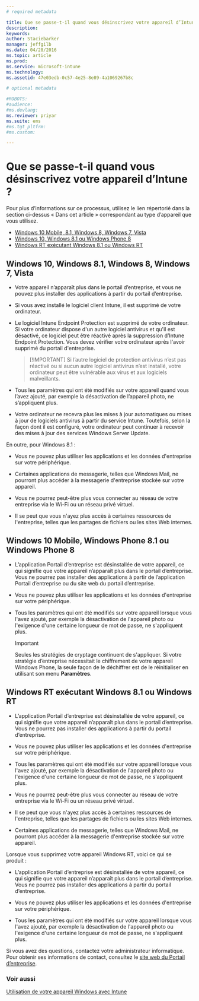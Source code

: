 ```yaml
---
# required metadata

title: Que se passe-t-il quand vous désinscrivez votre appareil d’Intune ? | Microsoft Intune
description:
keywords:
author: Staciebarker
manager: jeffgilb
ms.date: 04/28/2016
ms.topic: article
ms.prod:
ms.service: microsoft-intune
ms.technology:
ms.assetid: 47e03edb-0c57-4e25-8e89-4a1069267b8c

# optional metadata

#ROBOTS:
#audience:
#ms.devlang:
ms.reviewer: priyar
ms.suite: ems
#ms.tgt_pltfrm:
#ms.custom:

---
```



# Que se passe-t-il quand vous désinscrivez votre appareil d’Intune ?

Pour plus d’informations sur ce processus, utilisez le lien répertorié dans la section ci-dessus « Dans cet article » correspondant au type d’appareil que vous utilisez.

- [Windows 10 Mobile, 8.1, Windows 8, Windows 7, Vista](#windows-10-mobile--8-1,-windows-8,-windows-7,-vista)
- [Windows 10, Windows 8.1 ou Windows Phone 8](#windows-10--windows-8-1-or-windows-phone-8)
- [Windows RT exécutant Windows 8.1 ou Windows RT](#windows-rt-running-windows-8-1-or-windows-rt)


## Windows 10, Windows 8.1, Windows 8, Windows 7, Vista

-   Votre appareil n’apparaît plus dans le portail d’entreprise, et vous ne pouvez plus installer des applications à partir du portail d’entreprise.

-   Si vous avez installé le logiciel client Intune, il est supprimé de votre ordinateur.

-   Le logiciel Intune Endpoint Protection est supprimé de votre ordinateur. Si votre ordinateur dispose d'un autre logiciel antivirus et qu'il est désactivé, ce logiciel peut être réactivé après la suppression d’Intune Endpoint Protection. Vous devez vérifier votre ordinateur après l'avoir supprimé du portail d'entreprise.

    > [!IMPORTANT] Si l’autre logiciel de protection antivirus n’est pas réactivé ou si aucun autre logiciel antivirus n’est installé, votre ordinateur peut être vulnérable aux virus et aux logiciels malveillants.

-   Tous les paramètres qui ont été modifiés sur votre appareil quand vous l’avez ajouté, par exemple la désactivation de l’appareil photo, ne s’appliquent plus.

-   Votre ordinateur ne recevra plus les mises à jour automatiques ou mises à jour de logiciels antivirus à partir du service Intune. Toutefois, selon la façon dont il est configuré, votre ordinateur peut continuer à recevoir des mises à jour des services Windows Server Update.

En outre, pour Windows 8.1 :

-   Vous ne pouvez plus utiliser les applications et les données d'entreprise sur votre périphérique.

-   Certaines applications de messagerie, telles que Windows Mail, ne pourront plus accéder à la messagerie d'entreprise stockée sur votre appareil.

-   Vous ne pourrez peut-être plus vous connecter au réseau de votre entreprise via le Wi-Fi ou un réseau privé virtuel.

-   Il se peut que vous n'ayez plus accès à certaines ressources de l'entreprise, telles que les partages de fichiers ou les sites Web internes.

## Windows 10 Mobile, Windows Phone 8.1 ou Windows Phone 8

-   L’application Portail d’entreprise est désinstallée de votre appareil, ce qui signifie que votre appareil n’apparaît plus dans le portail d’entreprise. Vous ne pourrez pas installer des applications à partir de l’application Portail d’entreprise ou du site web du portail d’entreprise.

-   Vous ne pouvez plus utiliser les applications et les données d'entreprise sur votre périphérique.

-   Tous les paramètres qui ont été modifiés sur votre appareil lorsque vous l'avez ajouté, par exemple la désactivation de l'appareil photo ou l'exigence d'une certaine longueur de mot de passe, ne s'appliquent plus.

    > [!IMPORTANT]
    > Seules les stratégies de cryptage continuent de s'appliquer. Si votre stratégie d’entreprise nécessitait le chiffrement de votre appareil Windows Phone, la seule façon de le déchiffrer est de le réinitialiser en utilisant son menu **Paramètres**.

## Windows RT exécutant Windows 8.1 ou Windows RT

-   L’application Portail d’entreprise est désinstallée de votre appareil, ce qui signifie que votre appareil n’apparaît plus dans le portail d’entreprise. Vous ne pourrez pas installer des applications à partir du portail d’entreprise.

-   Vous ne pouvez plus utiliser les applications et les données d'entreprise sur votre périphérique.

-   Tous les paramètres qui ont été modifiés sur votre appareil lorsque vous l'avez ajouté, par exemple la désactivation de l'appareil photo ou l'exigence d'une certaine longueur de mot de passe, ne s'appliquent plus.

-   Vous ne pourrez peut-être plus vous connecter au réseau de votre entreprise via le Wi-Fi ou un réseau privé virtuel.

-   Il se peut que vous n'ayez plus accès à certaines ressources de l'entreprise, telles que les partages de fichiers ou les sites Web internes.

-   Certaines applications de messagerie, telles que Windows Mail, ne pourront plus accéder à la messagerie d'entreprise stockée sur votre appareil.

Lorsque vous supprimez votre appareil Windows RT, voici ce qui se produit :

-   L’application Portail d’entreprise est désinstallée de votre appareil, ce qui signifie que votre appareil n’apparaît plus dans le portail d’entreprise. Vous ne pourrez pas installer des applications à partir du portail d’entreprise.

-   Vous ne pouvez plus utiliser les applications et les données d'entreprise sur votre périphérique.

-   Tous les paramètres qui ont été modifiés sur votre appareil lorsque vous l'avez ajouté, par exemple la désactivation de l'appareil photo ou l'exigence d'une certaine longueur de mot de passe, ne s'appliquent plus.

Si vous avez des questions, contactez votre administrateur informatique. Pour obtenir ses informations de contact, consultez le [site web du Portail d’entreprise](http://portal.manage.microsoft.com).

### Voir aussi
[Utilisation de votre appareil Windows avec Intune](using-your-windows-device-with-intune.md)

<!--HONumber=Jun16_HO2-->


